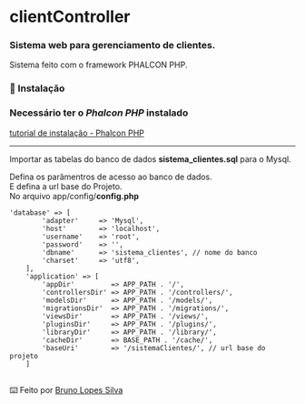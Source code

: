 # clientController
### Sistema web para gerenciamento de clientes.
Sistema feito com o framework PHALCON PHP.

### 🔧 Instalação
### Necessário ter o ***Phalcon PHP*** instalado
[tutorial de instalação - Phalcon PHP](https://docs.phalcon.io/4.0/pt-br/installation)

<hr>

Importar as tabelas do banco de dados **sistema_clientes.sql** para o Mysql.

Defina os parâmentros de acesso ao banco de dados.<br> E defina a url base do Projeto.
<br>
No arquivo app/config/**config.php**

```
'database' => [
        'adapter'     => 'Mysql',
        'host'        => 'localhost',
        'username'    => 'root',
        'password'    => '',
        'dbname'      => 'sistema_clientes', // nome do banco 
        'charset'     => 'utf8',
    ],
    'application' => [
        'appDir'         => APP_PATH . '/',
        'controllersDir' => APP_PATH . '/controllers/',
        'modelsDir'      => APP_PATH . '/models/',
        'migrationsDir'  => APP_PATH . '/migrations/',
        'viewsDir'       => APP_PATH . '/views/',
        'pluginsDir'     => APP_PATH . '/plugins/',
        'libraryDir'     => APP_PATH . '/library/',
        'cacheDir'       => BASE_PATH . '/cache/',
        'baseUri'        => '/sistemaClientes/', // url base do projeto
    ]
```

## 

⌨️ Feito por [Bruno Lopes Silva](https://github.com/brunosilvabrn) 
